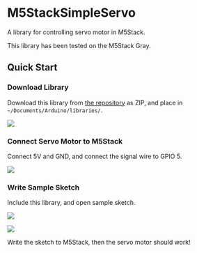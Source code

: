 # M5StackSimpleServo

A library for controlling servo motor in M5Stack.

This library has been tested on the M5Stack Gray.

## Quick Start

### Download Library

Download this library from [the repository](https://github.com/fjnkt98/M5StackSimpleServo) as ZIP, and place in `~/Documents/Arduino/libraries/`.

![](https://user-images.githubusercontent.com/50233866/76162594-8304e400-6182-11ea-848a-f3021da26a2c.png)

### Connect Servo Motor to M5Stack

Connect 5V and GND, and connect the signal wire to GPIO 5.

![](https://user-images.githubusercontent.com/50233866/76162618-a7f95700-6182-11ea-88bb-f6b9eb7ac1a2.jpg)

### Write Sample Sketch

Include this library, and open sample sketch.

![](https://user-images.githubusercontent.com/50233866/76162712-b3994d80-6183-11ea-9ca2-61c6d15de801.png)

![](https://user-images.githubusercontent.com/50233866/76162737-d166b280-6183-11ea-9ab3-6796fcc58487.png)

Write the sketch to M5Stack, then the servo motor should work!
